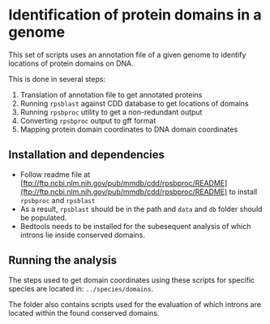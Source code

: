 # Identification of protein domains in a genome

This set of scripts uses an annotation file of a given genome to identify locations of protein domains on DNA.

This is done in several steps:

1. Translation of annotation file to get annotated proteins
2. Running `rpsblast` against CDD database to get locations of domains
3. Running `rpsbproc` utility to get a non-redundant output
4. Converting `rpsbproc` output to gff format
5. Mapping protein domain coordinates to DNA domain coordinates


## Installation and dependencies

* Follow readme file at [ftp://ftp.ncbi.nlm.nih.gov/pub/mmdb/cdd/rpsbproc/README](ftp://ftp.ncbi.nlm.nih.gov/pub/mmdb/cdd/rpsbproc/README) to install `rpsbproc` and `rpsblast`
* As a result, `rpsblast` should be in the path and `data` and `db` folder should be populated.
* Bedtools needs to be installed for the subesequent analysis of which introns lie inside conserved domains.

## Running the analysis

The steps used to get domain coordinates using these scripts for specific species are located in:
`../species/domains`.

The folder also contains scripts used for the evaluation of which introns are located
within the found conserved domains.

